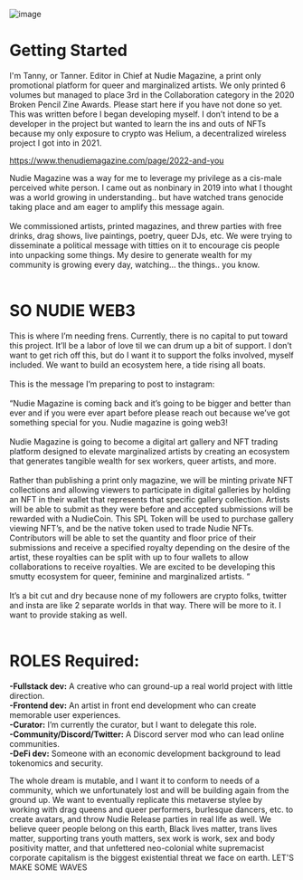 ![image](https://user-images.githubusercontent.com/94848716/221363054-b500477c-2b44-4713-919b-14c84953f657.png)

# Getting Started
I'm Tanny, or Tanner. Editor in Chief at Nudie Magazine, a print only promotional platform for queer and marginalized artists. We only printed 6 volumes but managed to place 3rd in the Collaboration category in the 2020 Broken Pencil Zine Awards. Please start here if you have not done so yet. This was written before I began developing myself. I don’t intend to be a developer in the project but wanted to learn the ins and outs of NFTs because my only exposure to crypto was Helium, a decentralized wireless project I got into in 2021. 

https://www.thenudiemagazine.com/page/2022-and-you 

Nudie Magazine was a way for me to leverage my privilege as a cis-male perceived white person. I came out as nonbinary in 2019 into what I thought was a world growing in understanding.. but have watched trans genocide taking place and am eager to amplify this message again.
</br></br>
We commissioned artists, printed magazines, and threw parties with free drinks, drag shows, live paintings, poetry, queer DJs, etc. We were trying to disseminate a political message with titties on it to encourage cis people into unpacking some things. My desire to generate wealth for my community is growing every day, watching… the things.. you know.
</br></br>
# SO NUDIE WEB3 
This is where I’m needing frens. Currently, there is no capital to put toward this project. It’ll be a labor of love til we can drum up a bit of support. I don’t want to get rich off this, but do I want it to support the folks involved, myself included. We want to build an ecosystem here, a tide rising all boats.
</br></br>
This is the message I’m preparing to post to instagram:
</br></br>
“Nudie Magazine is coming back and it’s going to be bigger and better than ever and if you were ever apart before please reach out because we’ve got something special for you. Nudie magazine is going web3!
</br></br>
Nudie Magazine is going to become a digital art gallery and NFT trading platform designed to elevate marginalized artists by creating an ecosystem that generates tangible wealth for sex workers, queer artists, and more. 
</br></br>
Rather than publishing a print only magazine, we will be minting private NFT collections and allowing viewers to participate in digital galleries by holding an NFT in their wallet that represents that specific gallery collection. Artists will be able to submit as they were before and accepted submissions will be rewarded with a NudieCoin. This SPL Token will be used to purchase gallery viewing NFT’s, and be the native token used to trade Nudie NFTs. Contributors will be able to set the quantity and floor price of their submissions and receive a specified royalty depending on the desire of the artist, these royalties can be split with up to four wallets to allow collaborations to receive royalties. We are excited to be developing this smutty ecosystem for queer, feminine and marginalized artists. “
</br></br>
It’s a bit cut and dry because none of my followers are crypto folks, twitter and insta are like 2 separate worlds in that way. There will be more to it. I want to provide staking as well.
</br></br>
# ROLES Required:
**-Fullstack dev:** A creative who can ground-up a real world project with little direction.</br>
**-Frontend dev:** An artist in front end development who can create memorable user experiences.</br>
**-Curator:** I’m currently the curator, but I want to delegate this role.</br>
**-Community/Discord/Twitter:** A Discord server mod who can lead online communities.</br>
**-DeFi dev:** Someone with an economic development background to lead tokenomics and security.</br>

The whole dream is mutable, and I want it to conform to needs of a community, which we unfortunately lost and will be building again from the ground up. We want to eventually replicate this metaverse stylee by working with drag queens and queer performers, burlesque dancers, etc. to create avatars, and throw Nudie Release parties in real life as well. We believe queer people belong on this earth, Black lives matter, trans lives matter, supporting trans youth matters, sex work is work, sex and body positivity matter, and that unfettered neo-colonial white supremacist corporate capitalism is the biggest existential threat we face on earth. LET'S MAKE SOME WAVES
